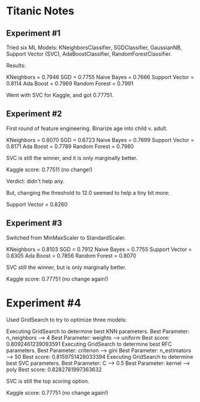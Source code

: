 # Titanic Notes

## Experiment #1

Tried six ML Models:  KNeighborsClassifier, SGDClassifier, GaussianNB,
Support Vector (SVC), AdaBoostClassifier, RandomForestClassifier.

Results:

KNeighbors = 0.7946
SGD = 0.7755
Naive Bayes = 0.7666
Support Vector = 0.8114
Ada Boost = 0.7969
Random Forest = 0.7991

Went with SVC for Kaggle, and got 0.77751.

## Experiment #2

First round of feature engineering.  Binarize age into child v. adult.

KNeighbors = 0.8070
SGD = 0.6723
Naive Bayes = 0.7699
Support Vector = 0.8171
Ada Boost = 0.7789
Random Forest = 0.7980

SVC is still the winner, and it is only marginally better.

Kaggle score:  0.77511 (no change!)

Verdict:  didn't help any.

But, changing the threshold to 12.0 seemed to help a tiny bit more:

Support Vector = 0.8260

## Experiment #3

Switched from MinMaxScaler to StandardScaler.

KNeighbors = 0.8103
SGD = 0.7912
Naive Bayes = 0.7755
Support Vector = 0.8305
Ada Boost = 0.7856
Random Forest = 0.8070

SVC still the winner, but is only marginally better.

Kaggle score:  0.77751 (no change again!)

# Experiment #4

Used GridSearch to try to optimize three models:

Executing GridSearch to determine best KNN parameters.
Best Parameter:  n_neighbors --> 4
Best Parameter:  weights --> uniform
Best score:  0.8092461239093591
Executing GridSearch to determine best RFC parameters.
Best Parameter:  criterion --> gini
Best Parameter:  n_estimators --> 50
Best score:  0.8159751428033394
Executing GridSearch to determine best SVC parameters.
Best Parameter:  C --> 0.5
Best Parameter:  kernel --> poly
Best score:  0.8282781997363632

SVC is still the top scoring option.

Kaggle score:  0.77751 (no change again!)